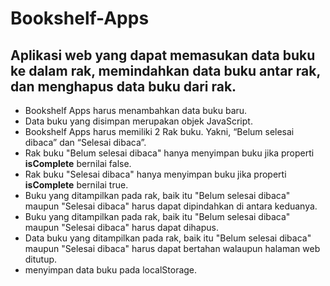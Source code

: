 # Bookshelf-Apps
Aplikasi web yang dapat memasukan data buku ke dalam rak, memindahkan data buku antar rak, dan menghapus data buku dari rak.
--
- Bookshelf Apps harus menambahkan data buku baru.
- Data buku yang disimpan merupakan objek JavaScript.
- Bookshelf Apps harus memiliki 2 Rak buku. Yakni, “Belum selesai dibaca” dan “Selesai dibaca”.
- Rak buku "Belum selesai dibaca" hanya menyimpan buku jika properti **isComplete** bernilai false.
- Rak buku "Selesai dibaca" hanya menyimpan buku jika properti **isComplete** bernilai true.
- Buku yang ditampilkan pada rak, baik itu "Belum selesai dibaca" maupun "Selesai dibaca" harus dapat dipindahkan di antara keduanya.
- Buku yang ditampilkan pada rak, baik itu "Belum selesai dibaca" maupun "Selesai dibaca" harus dapat dihapus.
- Data buku yang ditampilkan pada rak, baik itu "Belum selesai dibaca" maupun "Selesai dibaca" harus dapat bertahan walaupun halaman web ditutup.
- menyimpan data buku pada localStorage.
